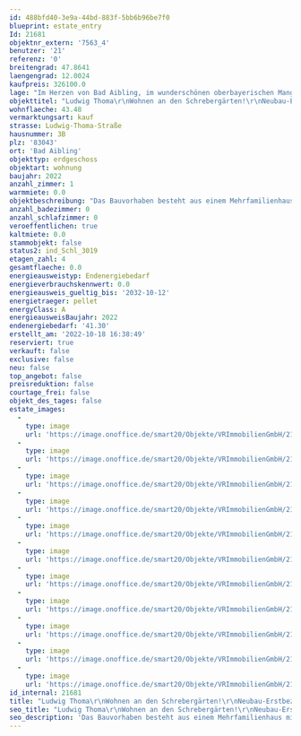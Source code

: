 ```yaml
---
id: 488bfd40-3e9a-44bd-883f-5bb6b96be7f0
blueprint: estate_entry
Id: 21681
objektnr_extern: '7563_4'
benutzer: '21'
referenz: '0'
breitengrad: 47.8641
laengengrad: 12.0024
kaufpreis: 326100.0
lage: "Im Herzen von Bad Aibling, im wunderschönen oberbayerischen Mangfalltal, in praktischer Nähe zum Bahnhof, entsteht dieses stilvolle Wohnensemble.\r\n\r\nDas Objekt liegt ruhig und sonnig sowie sehr zentrumsnah in Bad Aibling am Rande eines Wohngebiets mit angrenzender Schrebergartenanlage. \r\n\r\nKilometerweite Wanderwege in sämtlichen Höhenlagen laden zu ausgedehnten Wanderungen ein. Das Bayerische Meer, den Chiemsee, erreicht man außerdem in ca. 35 Minuten Fahrzeit. \r\nFür Sportbegeisterte gibt es zahlreiche Möglichkeiten in der Stadt und der näheren Umgebung, z. B. Reiten, Inline skaten, Radfahren, Nordic Walking, Joggen, Tennis, Ski fahren, Langlaufen, Fußball, Golf um nur einige zu nennen.\r\n\r\nBAD AIBLING – BESCHAULICH UND BEWEGT\r\nDie kleine Kurstadt, mit ihren rund 18.000 Einwohnern, liegt im oberbayerischen Alpenvorland umgeben von Bergen und Seen, rund 50 km / ca. 35 Autominuten südöstlich der Landeshauptstadt München und rund \r\n10 km / ca. 10 Autominuten westlich von Rosenheim.\r\n\r\nVerkehrstechnisch ist die Stadt mit einer Anschlussstelle an die A 8 und einem Bahnhof an der Mangfalltalbahn Rosenheim-Holzkirchen-München erschlossen. Salzburg erreichen Sie in knapp 60 Autominuten.\r\nZahlreiche Fachgeschäfte, Cafés, Restaurants, Banken und ein Kino befinden sich im Stadtzentrum. Durch das interessante, breitgefächerte, kulturelle Angebot finden Sie in Bad Aibling für jeden Bedarf und Anspruch vielfältige Möglichkeiten zur Freizeitgestaltung. Ideal für Familien mit Kindern sind die örtlichen Kitas, Kindergärten, \r\ndie Grund- und Mittelschule, die Real- und Wirtschaftsschule sowie das lokale Gymnasium. Zusätzlich sind zwei Förderschulen sowie ein Fußball-Internat in Bad Aibling angesiedelt.\r\n\r\nDie – überregional bekannte – Therme mit Schwimmbad und Eishalle und das Freibad in Harthausen bieten weitere Entfaltungsmöglichkeiten. Fahrrad- und Fußwege verbinden Bad Aibling in alle Himmelsrichtungen mit anderen Orten in der Umgebung und führen auch innerhalb der Stadt mit kurzen Wegen zum Ziel.\r\nDer wunderschön angelegte Kurpark bietet ebenfalls gute Erholungsmöglichkeiten. Hier finden Sie interessante Veranstaltungen rund ums Jahr, die unterschiedlichsten Konzerte, Ausstellungen, Irlachweiherfest, Bürgerfest, Parkfest, etc. \r\n\r\nFerner finden verschiedene Märkte im Laufe des Jahres statt und der Wochenmarkt am Marienplatz kann für Obst, Gemüse und den täglichen Bedarf genutzt werden."
objekttitel: "Ludwig Thoma\r\nWohnen an den Schrebergärten!\r\nNeubau-Erstbezug - Keine Käuferprovision!"
wohnflaeche: 43.48
vermarktungsart: kauf
strasse: Ludwig-Thoma-Straße
hausnummer: 3B
plz: '83043'
ort: 'Bad Aibling'
objekttyp: erdgeschoss
objektart: wohnung
baujahr: 2022
anzahl_zimmer: 1
warmmiete: 0.0
objektbeschreibung: "Das Bauvorhaben besteht aus einem Mehrfamilienhaus mit 6 Gewerbeeinheiten, 22 Wohneinheiten und einer Tiefgarage. Die 1- bis 3- Zimmer-Wohnungen mit Wohnflächen von ca. 37 m² bis ca. 172 m² erstrecken sich vom Erdgeschoss bis in das 3. Obergeschoss (Dachgeschoss) und sind mit den beiden Aufzügen leicht erreichbar. Zwei großzügige Dachgeschosswohnungen mit weitläufigen Dachterrassen und Dachgarten runden das Angebot ab. \r\n\r\nDie Qualität eines Bauvorhabens spiegelt sich in den Ausstattungsdetails wider. Um Ihnen möglichst lange Freude an Ihrem neuen Zuhause bieten zu können, verwenden wir ausschließlich qualitativ hochwertige Materialien.\r\n\r\nHighlights\r\n• Extravagante Details und hochwertige Ausstattung \r\n• Echtholzparkett Eiche Landhaus, Fa. Bauwerk \r\n• energetisch hochwertige Bauweise im KfW-55 Standard \r\n• 3-fach Verglasung \r\n• Elektrische Alu-Rollläden \r\n• KWL (Kontrollierte Wohnraumlüftung mit Wärmerückgewinnung) \r\n• Pellets-Heizsystem \r\n• E-Car Ladestation \r\n• Tiefgarage mit innovativen Combi-Lift-Systemen \r\n• 2 Lifte zu allen Ebenen \r\n• Massivbauweise (Ziegel Unipor-Coriso) \r\n• Exklusive Penthäuser mit Dachterrasse und Dachgarten \r\n• Grundstück an den Schrebergärten im Grünen \r\n• Stadtlage mit Privatsphäre"
anzahl_badezimmer: 0
anzahl_schlafzimmer: 0
veroeffentlichen: true
kaltmiete: 0.0
stammobjekt: false
status2: ind_Schl_3019
etagen_zahl: 4
gesamtflaeche: 0.0
energieausweistyp: Endenergiebedarf
energieverbrauchskennwert: 0.0
energieausweis_gueltig_bis: '2032-10-12'
energietraeger: pellet
energyClass: A
energieausweisBaujahr: 2022
endenergiebedarf: '41.30'
erstellt_am: '2022-10-18 16:38:49'
reserviert: true
verkauft: false
exclusive: false
neu: false
top_angebot: false
preisreduktion: false
courtage_frei: false
objekt_des_tages: false
estate_images:
  -
    type: image
    url: 'https://image.onoffice.de/smart20/Objekte/VRImmobilienGmbH/21681/2cb48c28-ede3-438e-969b-6abc31489c72.jpg'
  -
    type: image
    url: 'https://image.onoffice.de/smart20/Objekte/VRImmobilienGmbH/21681/dcd5b93a-829a-4f51-8a57-abbfc0cc1c65.jpg'
  -
    type: image
    url: 'https://image.onoffice.de/smart20/Objekte/VRImmobilienGmbH/21681/229edbb3-48fc-41c5-9931-d3b050b130fd.jpg'
  -
    type: image
    url: 'https://image.onoffice.de/smart20/Objekte/VRImmobilienGmbH/21681/54341649-1200-4b40-a01b-889bdc937aa1.jpg'
  -
    type: image
    url: 'https://image.onoffice.de/smart20/Objekte/VRImmobilienGmbH/21681/7bd131ff-7e1a-4600-9c25-efbf07ec87d0.jpg'
  -
    type: image
    url: 'https://image.onoffice.de/smart20/Objekte/VRImmobilienGmbH/21681/34cc8714-65c6-435d-8a4f-7ac5448d21f5.jpg'
  -
    type: image
    url: 'https://image.onoffice.de/smart20/Objekte/VRImmobilienGmbH/21681/cdb4224b-b66b-4ad1-bf68-2cb4f0e99011.jpg'
  -
    type: image
    url: 'https://image.onoffice.de/smart20/Objekte/VRImmobilienGmbH/21681/9acee5af-436d-4c2c-95bb-e9ef61346e36.jpg'
  -
    type: image
    url: 'https://image.onoffice.de/smart20/Objekte/VRImmobilienGmbH/21681/_379749.jpg'
  -
    type: image
    url: 'https://image.onoffice.de/smart20/Objekte/VRImmobilienGmbH/21681/_379751.jpg'
  -
    type: image
    url: 'https://image.onoffice.de/smart20/Objekte/VRImmobilienGmbH/21681/b90be9be-9c29-4fa6-9826-4575ef7db2e0.jpg'
id_internal: 21681
title: "Ludwig Thoma\r\nWohnen an den Schrebergärten!\r\nNeubau-Erstbezug - Keine Käuferprovision!"
seo_title: "Ludwig Thoma\r\nWohnen an den Schrebergärten!\r\nNeubau-Erstbezug - Keine Käuferprovision!"
seo_description: 'Das Bauvorhaben besteht aus einem Mehrfamilienhaus mit 6 Gewerbeeinheiten, 22 Wohneinheiten und einer Tiefgarage. Die 1- bis 3- Zimmer-Wohnungen mit Wohnfläche'
---
```

